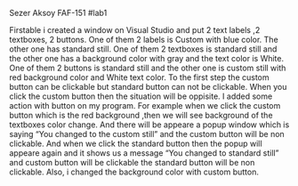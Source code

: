 Sezer Aksoy FAF-151 #lab1

Firstable i created a window on Visual Studio and put 2 text labels ,2
textboxes, 2 buttons. One of them 2 labels is Custom with blue color. The
other one has standard still.
One of them 2 textboxes is standard still and the other one has a
background color with gray and the text color is White.
One of them 2 buttons is standard still and the other one is custom still
with red background color and White text color.
To the first step the custom button can be clickable but standard button
can not be clickable. When you click the custom button then the situation
will be oppisite.
I added some action with button on my program. For example when we
click the custom button which is the red background ,then we will see
background of the textboxes color change. And there will be appeare a
popup window which is saying “You changed to the custom still” and the
custom button will be non clickable.
And when we click the standard button then the popup will appeare again
and it shows us a message “You changed to standard still” and custom
button will be clickable the standard button will be non clickable.
Also, i changed the background color with custom button.
